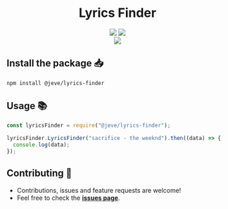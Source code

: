 <h1 align="center">Lyrics Finder</h1>
<p align="center">
   <a href="https://www.npmjs.com/package/@jeve/lyrics-finder"><img src="https://img.shields.io/npm/v/@jeve/lyrics-finder.svg?style=flat-square" /></a>
   <a href="https://github.com/jeve/lyrics-finder/blob/main/LICENSE"><img src="https://nuggies.js.org/assets/img/license.ade17f5e.svg" /></a>
   <br>
   <a href="https://www.npmjs.com/package/@jeve/lyrics-finder"><img src="https://nodei.co/npm/@jeve/lyrics-finder.png?downloadRank=true&downloads=true&downloadRank=true&stars=true" /></a>
</p>

## Install the package 📥
```sh
npm install @jeve/lyrics-finder
```

## Usage 📚

```js
const lyricsFinder = require("@jeve/lyrics-finder");

lyricsFinder.LyricsFinder("sacrifice - the weeknd").then((data) => {
  console.log(data);
});
```

## Contributing 🤝

- Contributions, issues and feature requests are welcome!
- Feel free to check the **[issues page](https://github.com/jeve-stobs/lyrics-finder/issues)**.
